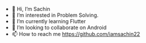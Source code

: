 - 👋 Hi, I’m Sachin 
- 👀 I’m interested in Problem Solving.
- 🌱 I’m currently learning Flutter
- 💞️ I’m looking to collaborate on Android
- 📫 How to reach me https://github.com/iamsachin22

<!---
iamsachin22/iamsachin22 is a ✨ special ✨ repository because its `README.md` (this file) appears on your GitHub profile.
You can click the Preview link to take a look at your changes.
--->
